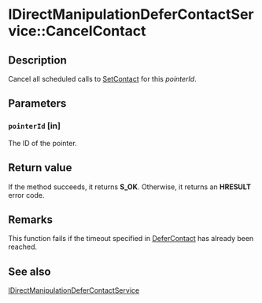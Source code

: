 # IDirectManipulationDeferContactService::CancelContact

## Description

Cancel all scheduled calls to [SetContact](https://learn.microsoft.com/previous-versions/windows/desktop/api/directmanipulation/nf-directmanipulation-idirectmanipulationviewport-setcontact) for this *pointerId*.

## Parameters

### `pointerId` [in]

The ID of the pointer.

## Return value

If the method succeeds, it returns **S_OK**. Otherwise, it returns an **HRESULT** error code.

## Remarks

This function fails if the timeout specified in [DeferContact](https://learn.microsoft.com/previous-versions/windows/desktop/api/directmanipulation/nf-directmanipulation-idirectmanipulationdefercontactservice-defercontact) has already been reached.

## See also

[IDirectManipulationDeferContactService](https://learn.microsoft.com/previous-versions/windows/desktop/api/directmanipulation/nn-directmanipulation-idirectmanipulationdefercontactservice)